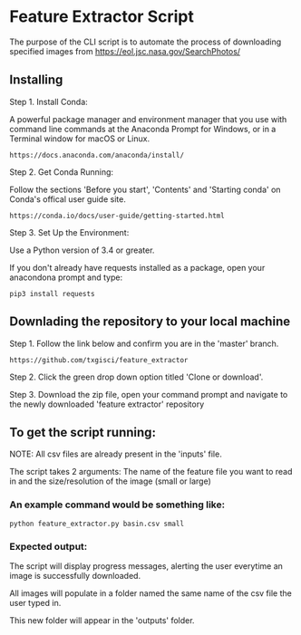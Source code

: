 # Feature Extractor Script

The purpose of the CLI script is to automate the process of downloading specified images from https://eol.jsc.nasa.gov/SearchPhotos/ 


## Installing
Step 1. Install Conda:

A powerful package manager and environment manager that you use with command line commands at the Anaconda Prompt for Windows, or in a Terminal window for macOS or Linux.
```
https://docs.anaconda.com/anaconda/install/
```


Step 2. Get Conda Running: 

Follow the sections 'Before you start', 'Contents' and 'Starting conda' on Conda's offical user guide site. 
```
https://conda.io/docs/user-guide/getting-started.html
```

Step 3. Set Up the Environment:

Use a Python version of 3.4 or greater. 

If you don't already have requests installed as a package, open your anacondona prompt and type:
```
pip3 install requests 
```



## Downlading the repository to your local machine

Step 1. Follow the link below and confirm you are in the 'master' branch.
```
https://github.com/txgisci/feature_extractor
```

Step 2. Click the green drop down option titled 'Clone or download'.

Step 3. Download the zip file, open your command prompt and navigate to the newly downloaded 'feature extractor' repository

## To get the script running:

NOTE: All csv files are already present in the 'inputs' file. 

The script takes 2 arguments: The name of the feature file you want to read in and the size/resolution of the image (small or large)
### An example command would be something like:

```
python feature_extractor.py basin.csv small 
```

### Expected output:

The script will display progress messages, alerting the user everytime an image is successfully downloaded.

All images will populate in a folder named the same name of the csv file the user typed in. 

This new folder will appear in the 'outputs' folder.




